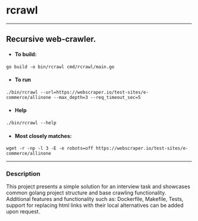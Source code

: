# rcrawl

---
## Recursive web-crawler.

- #### To build:
```go build -o bin/rcrawl cmd/rcrawl/main.go```
- #### To run
```./bin/rcrawl --url=https://webscraper.io/test-sites/e-commerce/allinone --max_depth=3 --req_timeout_sec=5```
- #### Help
```./bin/rcrawl --help```
- #### Most closely matches:
```wget -r -np -l 3 -E -e robots=off https://webscraper.io/test-sites/e-commerce/allinone```

---
### Description
This project presents a simple solution for an interview task and showcases common golang project structure 
and base crawling functionality. Additional features and functionality such as: 
Dockerfile, Makefile, Tests, support for replacing html links with their local alternatives 
can be added upon request.
